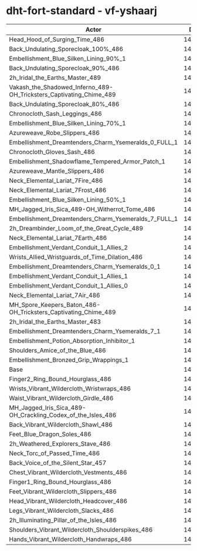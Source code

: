 # dht-fort-standard - vf-yshaarj
| Actor | DPS | Increase |
|---|:---:|:---:|
|Head_Hood_of_Surging_Time_486|142902|1.46%|
|Back_Undulating_Sporecloak_100%_486|142756|1.36%|
|Embellishment_Blue_Silken_Lining_90%_1|142696|1.32%|
|Back_Undulating_Sporecloak_90%_486|142557|1.22%|
|2h_Iridal_the_Earths_Master_489|142535|1.20%|
|Vakash_the_Shadowed_Inferno_489-OH_Tricksters_Captivating_Chime_489|142480|1.16%|
|Back_Undulating_Sporecloak_80%_486|142379|1.09%|
|Chronocloth_Sash_Leggings_486|142336|1.06%|
|Embellishment_Blue_Silken_Lining_70%_1|142302|1.04%|
|Azureweave_Robe_Slippers_486|142122|0.91%|
|Embellishment_Dreamtenders_Charm_Ysemeralds_0_FULL_1|142116|0.91%|
|Chronocloth_Gloves_Sash_486|142076|0.88%|
|Embellishment_Shadowflame_Tempered_Armor_Patch_1|141868|0.73%|
|Azureweave_Mantle_Slippers_486|141861|0.72%|
|Neck_Elemental_Lariat_7Fire_486|141829|0.70%|
|Neck_Elemental_Lariat_7Frost_486|141811|0.69%|
|Embellishment_Blue_Silken_Lining_50%_1|141792|0.68%|
|MH_Jagged_Iris_Sica_489-OH_Witherrot_Tome_486|141711|0.62%|
|Embellishment_Dreamtenders_Charm_Ysemeralds_7_FULL_1|141660|0.58%|
|2h_Dreambinder_Loom_of_the_Great_Cycle_489|141569|0.52%|
|Neck_Elemental_Lariat_7Earth_486|141521|0.48%|
|Embellishment_Verdant_Conduit_1_Allies_2|141455|0.44%|
|Wrists_Allied_Wristguards_of_Time_Dilation_486|141450|0.43%|
|Embellishment_Dreamtenders_Charm_Ysemeralds_0_1|141429|0.42%|
|Embellishment_Verdant_Conduit_1_Allies_1|141425|0.42%|
|Embellishment_Verdant_Conduit_1_Allies_0|141386|0.39%|
|Neck_Elemental_Lariat_7Air_486|141303|0.33%|
|MH_Spore_Keepers_Baton_486-OH_Tricksters_Captivating_Chime_489|141257|0.30%|
|2h_Iridal_the_Earths_Master_483|141182|0.24%|
|Embellishment_Dreamtenders_Charm_Ysemeralds_7_1|141114|0.19%|
|Embellishment_Potion_Absorption_Inhibitor_1|140982|0.10%|
|Shoulders_Amice_of_the_Blue_486|140965|0.09%|
|Embellishment_Bronzed_Grip_Wrappings_1|140857|0.01%|
|Base|140840|0.00%|
|Finger2_Ring_Bound_Hourglass_486|140811|-0.02%|
|Wrists_Vibrant_Wildercloth_Wristwraps_486|140751|-0.06%|
|Waist_Vibrant_Wildercloth_Girdle_486|140679|-0.11%|
|MH_Jagged_Iris_Sica_489-OH_Crackling_Codex_of_the_Isles_486|140675|-0.12%|
|Back_Vibrant_Wildercloth_Shawl_486|140617|-0.16%|
|Feet_Blue_Dragon_Soles_486|140589|-0.18%|
|2h_Weathered_Explorers_Stave_486|140559|-0.20%|
|Neck_Torc_of_Passed_Time_486|140522|-0.23%|
|Back_Voice_of_the_Silent_Star_457|140436|-0.29%|
|Chest_Vibrant_Wildercloth_Vestments_486|140436|-0.29%|
|Finger1_Ring_Bound_Hourglass_486|140392|-0.32%|
|Feet_Vibrant_Wildercloth_Slippers_486|140391|-0.32%|
|Head_Vibrant_Wildercloth_Headcover_486|140299|-0.38%|
|Legs_Vibrant_Wildercloth_Slacks_486|140195|-0.46%|
|2h_Illuminating_Pillar_of_the_Isles_486|140114|-0.52%|
|Shoulders_Vibrant_Wildercloth_Shoulderspikes_486|140045|-0.56%|
|Hands_Vibrant_Wildercloth_Handwraps_486|140044|-0.57%|
